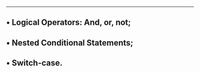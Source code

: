 --------------------------------------
• Logical Operators: And, or, not;
--------------------------------------
• Nested Conditional Statements;
-------------------------------------
• Switch-case.
-----------------------------------
